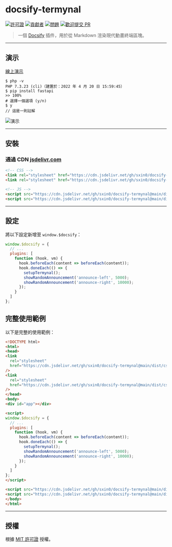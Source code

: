 # docsify-termynal

[![許可證](https://img.shields.io/github/license/sxin0/docsify-termynal)](./LICENSE)
[![貢獻者](https://img.shields.io/github/contributors/sxin0/docsify-termynal)](https://github.com/sxin0/docsify-termynal/graphs/contributors)
[![問題](https://img.shields.io/github/issues/sxin0/docsify-termynal)](https://github.com/sxin0/docsify-termynal/issues)
[![歡迎提交 PR](https://img.shields.io/badge/PRs-welcome-brightgreen)](http://makeapullrequest.com)

> 一個 [Docsify](https://docsify.js.org) 插件，用於從 Markdown 渲染現代動畫終端區塊。

---

## 演示

[線上演示](https://wiki.jsx6.com/#/?id=docsify-termynal)

```term
$ php -v
PHP 7.3.23 (cli)（建置於：2022 年 4 月 20 日 15:59:45）
$ pip install fastapi
>> 100%
# 選擇一個選項 (y/n)
$ y
// 這是一則註解
```

![演示](https://github.com/sxin0/docsify-termynal/assets/29392026/6cbc0179-c27c-4c0d-9dc1-7f9993a1850a)

---

## 安裝

### 通過 CDN [jsdelivr.com](https://www.jsdelivr.com/)

```html
<!-- CSS -->
<link rel="stylesheet" href="https://cdn.jsdelivr.net/gh/sxin0/docsify-termynal@main/dist/css/termynal.css">
<link rel="stylesheet" href="https://cdn.jsdelivr.net/gh/sxin0/docsify-termynal@main/dist/css/custom.css">

<!-- JS -->
<script src="https://cdn.jsdelivr.net/gh/sxin0/docsify-termynal@main/dist/js/termynal.js"></script>
<script src="https://cdn.jsdelivr.net/gh/sxin0/docsify-termynal@main/dist/js/custom.js"></script>
```

---

## 設定

將以下設定新增至 `window.$docsify`：

```js
window.$docsify = {
  // ...
  plugins: [
    function (hook, vm) {
      hook.beforeEach(content => beforeEach(content));
      hook.doneEach(() => {
        setupTermynal();
        showRandomAnnouncement('announce-left', 5000);
        showRandomAnnouncement('announce-right', 10000);
      });
    }
  ]
};
```

## 完整使用範例

以下是完整的使用範例：

```html
<!DOCTYPE html>
<html>
<head>
<link
  rel="stylesheet"
  href="https://cdn.jsdelivr.net/gh/sxin0/docsify-termynal@main/dist/css/custom.css"
/>
<link
  rel="stylesheet"
  href="https://cdn.jsdelivr.net/gh/sxin0/docsify-termynal@main/dist/css/termynal.css"
/>
</head>
<body>
<div id="app"></div>

<script>
window.$docsify = {
  // ...
  plugins: [
    function (hook, vm) {
      hook.beforeEach(content => beforeEach(content));
      hook.doneEach(() => {
        setupTermynal();
        showRandomAnnouncement('announce-left', 5000);
        showRandomAnnouncement('announce-right', 10000);
      });
    }
  ]
};
</script>

<script src="https://cdn.jsdelivr.net/gh/sxin0/docsify-termynal@main/dist/js/termynal.js"></script>
<script src="https://cdn.jsdelivr.net/gh/sxin0/docsify-termynal@main/dist/js/custom.js"></script>
</body>
</html>
```

---

## 授權

根據 [MIT 許可證](./LICENSE) 授權。
